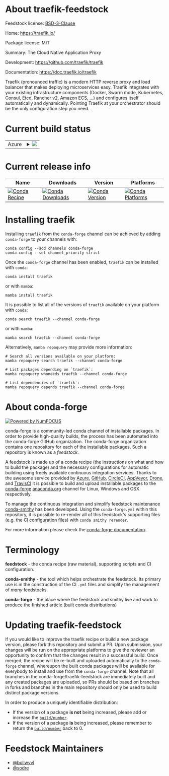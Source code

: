 About traefik-feedstock
=======================

Feedstock license: [BSD-3-Clause](https://github.com/conda-forge/traefik-feedstock/blob/main/LICENSE.txt)

Home: https://traefik.io/

Package license: MIT

Summary: The Cloud Native Application Proxy

Development: https://github.com/traefik/traefik

Documentation: https://doc.traefik.io/traefik

Traefik (pronounced traffic) is a modern HTTP reverse proxy and load balancer
that makes deploying microservices easy. Traefik integrates with your existing
infrastructure components (Docker, Swarm mode, Kubernetes, Consul, Etcd,
Rancher v2, Amazon ECS, ...) and configures itself automatically and dynamically.
Pointing Traefik at your orchestrator should be the only configuration step you need.

Current build status
====================


<table>
    
  <tr>
    <td>Azure</td>
    <td>
      <details>
        <summary>
          <a href="https://dev.azure.com/conda-forge/feedstock-builds/_build/latest?definitionId=19453&branchName=main">
            <img src="https://dev.azure.com/conda-forge/feedstock-builds/_apis/build/status/traefik-feedstock?branchName=main">
          </a>
        </summary>
        <table>
          <thead><tr><th>Variant</th><th>Status</th></tr></thead>
          <tbody><tr>
              <td>linux_64</td>
              <td>
                <a href="https://dev.azure.com/conda-forge/feedstock-builds/_build/latest?definitionId=19453&branchName=main">
                  <img src="https://dev.azure.com/conda-forge/feedstock-builds/_apis/build/status/traefik-feedstock?branchName=main&jobName=linux&configuration=linux%20linux_64_" alt="variant">
                </a>
              </td>
            </tr><tr>
              <td>linux_aarch64</td>
              <td>
                <a href="https://dev.azure.com/conda-forge/feedstock-builds/_build/latest?definitionId=19453&branchName=main">
                  <img src="https://dev.azure.com/conda-forge/feedstock-builds/_apis/build/status/traefik-feedstock?branchName=main&jobName=linux&configuration=linux%20linux_aarch64_" alt="variant">
                </a>
              </td>
            </tr><tr>
              <td>linux_ppc64le</td>
              <td>
                <a href="https://dev.azure.com/conda-forge/feedstock-builds/_build/latest?definitionId=19453&branchName=main">
                  <img src="https://dev.azure.com/conda-forge/feedstock-builds/_apis/build/status/traefik-feedstock?branchName=main&jobName=linux&configuration=linux%20linux_ppc64le_" alt="variant">
                </a>
              </td>
            </tr><tr>
              <td>osx_64</td>
              <td>
                <a href="https://dev.azure.com/conda-forge/feedstock-builds/_build/latest?definitionId=19453&branchName=main">
                  <img src="https://dev.azure.com/conda-forge/feedstock-builds/_apis/build/status/traefik-feedstock?branchName=main&jobName=osx&configuration=osx%20osx_64_" alt="variant">
                </a>
              </td>
            </tr><tr>
              <td>osx_arm64</td>
              <td>
                <a href="https://dev.azure.com/conda-forge/feedstock-builds/_build/latest?definitionId=19453&branchName=main">
                  <img src="https://dev.azure.com/conda-forge/feedstock-builds/_apis/build/status/traefik-feedstock?branchName=main&jobName=osx&configuration=osx%20osx_arm64_" alt="variant">
                </a>
              </td>
            </tr><tr>
              <td>win_64</td>
              <td>
                <a href="https://dev.azure.com/conda-forge/feedstock-builds/_build/latest?definitionId=19453&branchName=main">
                  <img src="https://dev.azure.com/conda-forge/feedstock-builds/_apis/build/status/traefik-feedstock?branchName=main&jobName=win&configuration=win%20win_64_" alt="variant">
                </a>
              </td>
            </tr>
          </tbody>
        </table>
      </details>
    </td>
  </tr>
</table>

Current release info
====================

| Name | Downloads | Version | Platforms |
| --- | --- | --- | --- |
| [![Conda Recipe](https://img.shields.io/badge/recipe-traefik-green.svg)](https://anaconda.org/conda-forge/traefik) | [![Conda Downloads](https://img.shields.io/conda/dn/conda-forge/traefik.svg)](https://anaconda.org/conda-forge/traefik) | [![Conda Version](https://img.shields.io/conda/vn/conda-forge/traefik.svg)](https://anaconda.org/conda-forge/traefik) | [![Conda Platforms](https://img.shields.io/conda/pn/conda-forge/traefik.svg)](https://anaconda.org/conda-forge/traefik) |

Installing traefik
==================

Installing `traefik` from the `conda-forge` channel can be achieved by adding `conda-forge` to your channels with:

```
conda config --add channels conda-forge
conda config --set channel_priority strict
```

Once the `conda-forge` channel has been enabled, `traefik` can be installed with `conda`:

```
conda install traefik
```

or with `mamba`:

```
mamba install traefik
```

It is possible to list all of the versions of `traefik` available on your platform with `conda`:

```
conda search traefik --channel conda-forge
```

or with `mamba`:

```
mamba search traefik --channel conda-forge
```

Alternatively, `mamba repoquery` may provide more information:

```
# Search all versions available on your platform:
mamba repoquery search traefik --channel conda-forge

# List packages depending on `traefik`:
mamba repoquery whoneeds traefik --channel conda-forge

# List dependencies of `traefik`:
mamba repoquery depends traefik --channel conda-forge
```


About conda-forge
=================

[![Powered by
NumFOCUS](https://img.shields.io/badge/powered%20by-NumFOCUS-orange.svg?style=flat&colorA=E1523D&colorB=007D8A)](https://numfocus.org)

conda-forge is a community-led conda channel of installable packages.
In order to provide high-quality builds, the process has been automated into the
conda-forge GitHub organization. The conda-forge organization contains one repository
for each of the installable packages. Such a repository is known as a *feedstock*.

A feedstock is made up of a conda recipe (the instructions on what and how to build
the package) and the necessary configurations for automatic building using freely
available continuous integration services. Thanks to the awesome service provided by
[Azure](https://azure.microsoft.com/en-us/services/devops/), [GitHub](https://github.com/),
[CircleCI](https://circleci.com/), [AppVeyor](https://www.appveyor.com/),
[Drone](https://cloud.drone.io/welcome), and [TravisCI](https://travis-ci.com/)
it is possible to build and upload installable packages to the
[conda-forge](https://anaconda.org/conda-forge) [anaconda.org](https://anaconda.org/)
channel for Linux, Windows and OSX respectively.

To manage the continuous integration and simplify feedstock maintenance
[conda-smithy](https://github.com/conda-forge/conda-smithy) has been developed.
Using the ``conda-forge.yml`` within this repository, it is possible to re-render all of
this feedstock's supporting files (e.g. the CI configuration files) with ``conda smithy rerender``.

For more information please check the [conda-forge documentation](https://conda-forge.org/docs/).

Terminology
===========

**feedstock** - the conda recipe (raw material), supporting scripts and CI configuration.

**conda-smithy** - the tool which helps orchestrate the feedstock.
                   Its primary use is in the construction of the CI ``.yml`` files
                   and simplify the management of *many* feedstocks.

**conda-forge** - the place where the feedstock and smithy live and work to
                  produce the finished article (built conda distributions)


Updating traefik-feedstock
==========================

If you would like to improve the traefik recipe or build a new
package version, please fork this repository and submit a PR. Upon submission,
your changes will be run on the appropriate platforms to give the reviewer an
opportunity to confirm that the changes result in a successful build. Once
merged, the recipe will be re-built and uploaded automatically to the
`conda-forge` channel, whereupon the built conda packages will be available for
everybody to install and use from the `conda-forge` channel.
Note that all branches in the conda-forge/traefik-feedstock are
immediately built and any created packages are uploaded, so PRs should be based
on branches in forks and branches in the main repository should only be used to
build distinct package versions.

In order to produce a uniquely identifiable distribution:
 * If the version of a package **is not** being increased, please add or increase
   the [``build/number``](https://docs.conda.io/projects/conda-build/en/latest/resources/define-metadata.html#build-number-and-string).
 * If the version of a package **is** being increased, please remember to return
   the [``build/number``](https://docs.conda.io/projects/conda-build/en/latest/resources/define-metadata.html#build-number-and-string)
   back to 0.

Feedstock Maintainers
=====================

* [@bollwyvl](https://github.com/bollwyvl/)
* [@sodre](https://github.com/sodre/)

